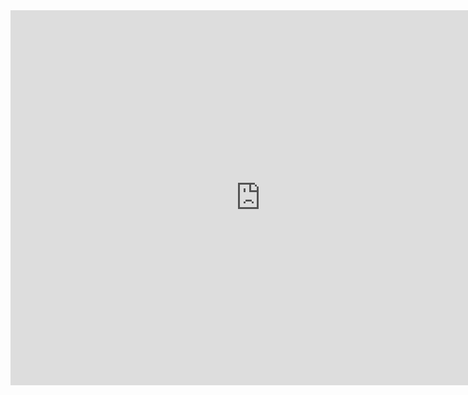 <div>
    <iframe src="https://discovery.biothings.io/ns/maSMP/maSMP:SoftwareManagementPlan" height="600" width="800" allowfullscreen="" frameborder="0">
    </iframe>
</div>